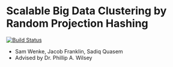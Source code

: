 # Scalable Big Data Clustering by Random Projection Hashing #
[![Build Status](https://travis-ci.org/austinkelleher/giphy-api.svg)](https://travis-ci.org/austinkelleher/giphy-api)
+ Sam Wenke, Jacob Franklin, Sadiq Quasem
+ Advised by Dr. Phillip A. Wilsey
